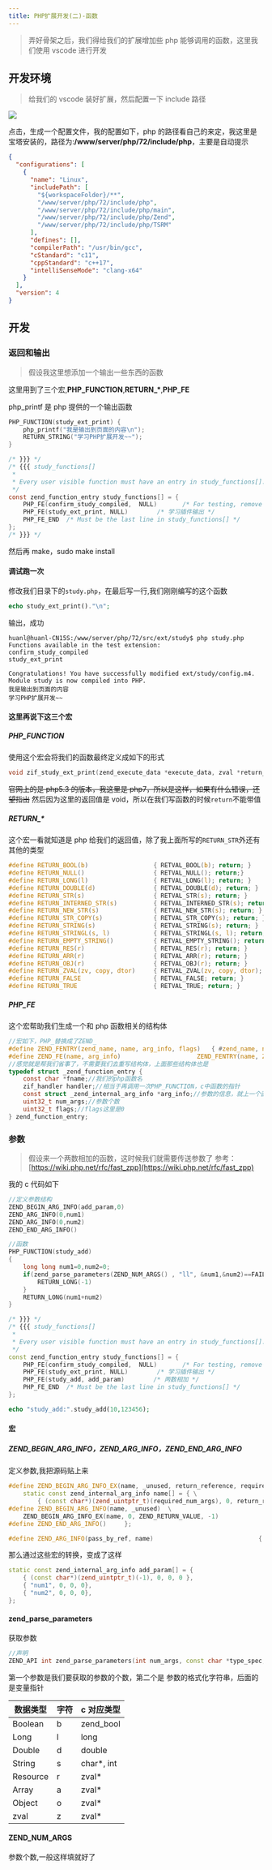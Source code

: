 ```yaml
---
title: PHP扩展开发(二)-函数
---
```


> 弄好骨架之后，我们得给我们的扩展增加些 php 能够调用的函数，这里我们使用 vscode 进行开发

## 开发环境

> 给我们的 vscode 装好扩展，然后配置一下 include 路径

![](img/02-%E5%87%BD%E6%95%B0.assets/2018-09-21-14-20-32-%E7%9A%84%E5%B1%8F%E5%B9%95%E6%88%AA%E5%9B%BE-300x132.png)

点击，生成一个配置文件，我的配置如下，php 的路径看自己的来定，我这里是宝塔安装的，路径为:**/www/server/php/72/include/php**，主要是自动提示

```json
{
  "configurations": [
    {
      "name": "Linux",
      "includePath": [
        "${workspaceFolder}/**",
        "/www/server/php/72/include/php",
        "/www/server/php/72/include/php/main",
        "/www/server/php/72/include/php/Zend",
        "/www/server/php/72/include/php/TSRM"
      ],
      "defines": [],
      "compilerPath": "/usr/bin/gcc",
      "cStandard": "c11",
      "cppStandard": "c++17",
      "intelliSenseMode": "clang-x64"
    }
  ],
  "version": 4
}
```

## 开发

### 返回和输出

> 假设我这里想添加一个输出一些东西的函数

这里用到了三个宏,**PHP_FUNCTION**,**RETURN\_\***,**PHP_FE**

php_printf 是 php 提供的一个输出函数

```c
PHP_FUNCTION(study_ext_print) {
	php_printf("我是输出到页面的内容\n");
	RETURN_STRING("学习PHP扩展开发~~");
}

/* }}} */
/* {{{ study_functions[]
 *
 * Every user visible function must have an entry in study_functions[].
 */
const zend_function_entry study_functions[] = {
	PHP_FE(confirm_study_compiled,	NULL)		/* For testing, remove later. */
	PHP_FE(study_ext_print, NULL)        /* 学习插件输出 */
	PHP_FE_END	/* Must be the last line in study_functions[] */
};
/* }}} */
```

然后再 make，sudo make install

#### 调试跑一次

修改我们目录下的`study.php`，在最后写一行,我们刚刚编写的这个函数

```php
echo study_ext_print()."\n";
```

输出，成功

```
huanl@huanl-CN15S:/www/server/php/72/src/ext/study$ php study.php
Functions available in the test extension:
confirm_study_compiled
study_ext_print

Congratulations! You have successfully modified ext/study/config.m4. Module study is now compiled into PHP.
我是输出到页面的内容
学习PHP扩展开发~~
```

#### 这里再说下这三个宏

##### PHP_FUNCTION

使用这个宏会将我们的函数最终定义成如下的形式

```cpp
void zif_study_ext_print(zend_execute_data *execute_data, zval *return_value)
```

~~官网上的是 php5.3 的版本，我这里是 php7，所以是这样，如果有什么错误，还望指出~~
然后因为这里的返回值是 void，所以在我们写函数的时候`return`不能带值

##### RETURN\_\*

这个宏一看就知道是 php 给我们的返回值，除了我上面所写的`RETURN_STR`外还有其他的类型

```c
#define RETURN_BOOL(b) 					{ RETVAL_BOOL(b); return; }
#define RETURN_NULL() 					{ RETVAL_NULL(); return;}
#define RETURN_LONG(l) 					{ RETVAL_LONG(l); return; }
#define RETURN_DOUBLE(d) 				{ RETVAL_DOUBLE(d); return; }
#define RETURN_STR(s) 					{ RETVAL_STR(s); return; }
#define RETURN_INTERNED_STR(s)			{ RETVAL_INTERNED_STR(s); return; }
#define RETURN_NEW_STR(s)				{ RETVAL_NEW_STR(s); return; }
#define RETURN_STR_COPY(s)				{ RETVAL_STR_COPY(s); return; }
#define RETURN_STRING(s) 				{ RETVAL_STRING(s); return; }
#define RETURN_STRINGL(s, l) 			{ RETVAL_STRINGL(s, l); return; }
#define RETURN_EMPTY_STRING() 			{ RETVAL_EMPTY_STRING(); return; }
#define RETURN_RES(r) 					{ RETVAL_RES(r); return; }
#define RETURN_ARR(r) 					{ RETVAL_ARR(r); return; }
#define RETURN_OBJ(r) 					{ RETVAL_OBJ(r); return; }
#define RETURN_ZVAL(zv, copy, dtor)		{ RETVAL_ZVAL(zv, copy, dtor); return; }
#define RETURN_FALSE  					{ RETVAL_FALSE; return; }
#define RETURN_TRUE   					{ RETVAL_TRUE; return; }
```

##### PHP_FE

这个宏帮助我们生成一个和 php 函数相关的结构体

```c
//宏如下，PHP_替换成了ZEND_
#define ZEND_FENTRY(zend_name, name, arg_info, flags)	{ #zend_name, name, arg_info, (uint32_t) (sizeof(arg_info)/sizeof(struct _zend_internal_arg_info)-1), flags },
#define ZEND_FE(name, arg_info)						ZEND_FENTRY(name, ZEND_FN(name), arg_info, 0)
//感觉就是帮我们省事了，不需要我们去重写结构体，上面那些结构体也是
typedef struct _zend_function_entry {
	const char *fname;//我们的php函数名
	zif_handler handler;//相当于再调用一次PHP_FUNCTION，c中函数的指针
	const struct _zend_internal_arg_info *arg_info;//参数的信息，就上一个函数来说，我们是NULL
	uint32_t num_args;//参数个数
	uint32_t flags;//flags这里是0
} zend_function_entry;
```

### 参数

> 假设来一个两数相加的函数，这时候我们就需要传送参数了
> 参考：[https://wiki.php.net/rfc/fast_zpp](https://wiki.php.net/rfc/fast_zpp)

我的 c 代码如下

```cpp
//定义参数结构
ZEND_BEGIN_ARG_INFO(add_param,0)
ZEND_ARG_INFO(0,num1)
ZEND_ARG_INFO(0,num2)
ZEND_END_ARG_INFO()

//函数
PHP_FUNCTION(study_add)
{
	long long num1=0,num2=0;
	if(zend_parse_parameters(ZEND_NUM_ARGS() , "ll", &num1,&num2)==FAILURE){
		RETURN_LONG(-1)
	}
	RETURN_LONG(num1+num2)
}

/* }}} */
/* {{{ study_functions[]
 *
 * Every user visible function must have an entry in study_functions[].
 */
const zend_function_entry study_functions[] = {
	PHP_FE(confirm_study_compiled,	NULL)		/* For testing, remove later. */
	PHP_FE(study_ext_print, NULL)        /* 学习插件输出 */
	PHP_FE(study_add, add_param)        /* 两数相加 */
	PHP_FE_END	/* Must be the last line in study_functions[] */
};
```

```php
echo "study_add:".study_add(10,123456);
```

#### 宏

##### ZEND_BEGIN_ARG_INFO，ZEND_ARG_INFO，ZEND_END_ARG_INFO

定义参数,我把源码贴上来

```cpp
#define ZEND_BEGIN_ARG_INFO_EX(name, _unused, return_reference, required_num_args)	\
	static const zend_internal_arg_info name[] = { \
		{ (const char*)(zend_uintptr_t)(required_num_args), 0, return_reference, 0 },
#define ZEND_BEGIN_ARG_INFO(name, _unused)	\
	ZEND_BEGIN_ARG_INFO_EX(name, 0, ZEND_RETURN_VALUE, -1)
#define ZEND_END_ARG_INFO()		};

#define ZEND_ARG_INFO(pass_by_ref, name)                             { #name, 0, pass_by_ref, 0},
```

那么通过这些宏的转换，变成了这样

```cpp
static const zend_internal_arg_info add_param[] = {
	{ (const char*)(zend_uintptr_t)(-1), 0, 0, 0 },
	{ "num1", 0, 0, 0},
	{ "num2", 0, 0, 0},
};
```

#### zend_parse_parameters

获取参数

```cpp
//声明
ZEND_API int zend_parse_parameters(int num_args, const char *type_spec, ...);
```

第一个参数是我们要获取的参数的个数，第二个是 参数的格式化字符串，后面的是变量指针

| 数据类型 | 字符 | c 对应类型  |
| -------- | ---- | ----------- |
| Boolean  | b    | zend_bool   |
| Long     | l    | long        |
| Double   | d    | double      |
| String   | s    | char\*, int |
| Resource | r    | zval\*      |
| Array    | a    | zval\*      |
| Object   | o    | zval\*      |
| zval     | z    | zval\*      |

#### ZEND_NUM_ARGS

参数个数,一般这样填就好了
